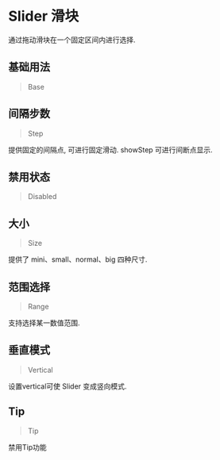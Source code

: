 <!-- @api: OtSlider.vue/OtSliderAPI.md -->

# Slider 滑块

通过拖动滑块在一个固定区间内进行选择.

## 基础用法

> Base



## 间隔步数

> Step

提供固定的间隔点, 可进行固定滑动. showStep 可进行间断点显示.

## 禁用状态

> Disabled



## 大小

> Size

提供了 mini、small、normal、big 四种尺寸.

## 范围选择

> Range

支持选择某一数值范围.

## 垂直模式

> Vertical

设置vertical可使 Slider 变成竖向模式.

## Tip

> Tip

禁用Tip功能
